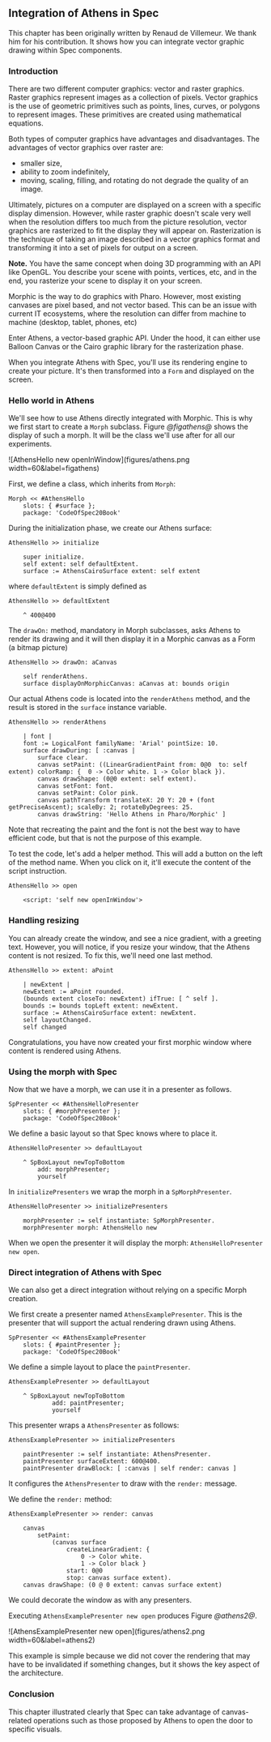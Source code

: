 ## Integration of Athens in Spec

This chapter has been originally written by Renaud de Villemeur. We thank him for his contribution. It shows how you can integrate vector graphic drawing within Spec components.

### Introduction

There are two different computer graphics: vector and raster graphics. Raster graphics represent images as a collection of pixels. Vector graphics is the use of geometric primitives such as points, lines, curves, or polygons to represent images. These primitives are created using mathematical equations.

Both types of computer graphics have advantages and disadvantages. The advantages of vector graphics over raster are:
- smaller size,
- ability to zoom indefinitely,
- moving, scaling, filling, and rotating do not degrade the quality of an image.

Ultimately, pictures on a computer are displayed on a screen with a specific display dimension. However, while raster graphic doesn't scale very well when the resolution differs too much from the picture resolution, vector graphics are rasterized to fit the display they will appear on. Rasterization is the technique of taking an image described in a vector graphics format and transforming it into a set of pixels for output on a screen.

**Note.** You have the same concept when doing 3D programming with an API like OpenGL. You describe your scene with points, vertices, etc, and in the end, you rasterize your scene to display it on your screen.

Morphic is the way to do graphics with Pharo. However, most existing canvases are pixel based, and not vector based. This can be an issue with current IT ecosystems, where the resolution can differ from machine to machine (desktop, tablet, phones, etc)

Enter Athens, a vector-based graphic API. Under the hood, it can either use Balloon Canvas or the Cairo graphic library for the rasterization phase.

When you integrate Athens with Spec, you'll use its rendering engine to create your picture. It's then transformed into a `Form` and displayed on the screen.

### Hello world in Athens

We'll see how to use Athens directly integrated with Morphic. This is why we first start to create a `Morph` subclass. Figure *@figathens@* shows the display of such a morph. It will be the class we'll use after for all our experiments.

![AthensHello new openInWindow](figures/athens.png width=60&label=figathens)



First, we define a class, which inherits from `Morph`:

```
Morph << #AthensHello
	slots: { #surface };
	package: 'CodeOfSpec20Book'
```

During the initialization phase, we create our Athens surface:

```
AthensHello >> initialize

	super initialize.
	self extent: self defaultExtent.
	surface := AthensCairoSurface extent: self extent
```

where `defaultExtent` is simply defined as

```
AthensHello >> defaultExtent

	^ 400@400
```

The `drawOn:` method, mandatory in Morph subclasses, asks Athens to render its drawing and it will then display it in a Morphic canvas as a Form (a bitmap picture)

```
AthensHello >> drawOn: aCanvas

	self renderAthens.
	surface displayOnMorphicCanvas: aCanvas at: bounds origin
```


Our actual Athens code is located into the `renderAthens` method, and the result is stored in the `surface` instance variable.

```
AthensHello >> renderAthens

	| font |
	font := LogicalFont familyName: 'Arial' pointSize: 10.
	surface drawDuring: [ :canvas |
		surface clear.
		canvas setPaint: ((LinearGradientPaint from: 0@0  to: self extent) colorRamp: {  0 -> Color white. 1 -> Color black }).
		canvas drawShape: (0@0 extent: self extent).
		canvas setFont: font.
		canvas setPaint: Color pink.
		canvas pathTransform translateX: 20 Y: 20 + (font getPreciseAscent); scaleBy: 2; rotateByDegrees: 25.
		canvas drawString: 'Hello Athens in Pharo/Morphic' ]
```

Note that recreating the paint and the font is not the best way to have efficient code, but that is not the purpose of this example.

To test the code, let's add a helper method. This will add a button on the left of the method name. When you click on it, it'll execute the content of the script instruction.

```
AthensHello >> open

	<script: 'self new openInWindow'>
```



### Handling resizing

You can already create the window, and see a nice gradient, with a greeting text. However, you will notice, if you resize your window, that the Athens content is not resized. To fix this, we'll need one last method.

```
AthensHello >> extent: aPoint

	| newExtent |
	newExtent := aPoint rounded.
	(bounds extent closeTo: newExtent) ifTrue: [ ^ self ].
	bounds := bounds topLeft extent: newExtent.
	surface := AthensCairoSurface extent: newExtent.
	self layoutChanged.
	self changed
```


Congratulations, you have now created your first morphic window where content is rendered using Athens.


### Using the morph with Spec

Now that we have a morph, we can use it in a presenter as follows.

```
SpPresenter << #AthensHelloPresenter
	slots: { #morphPresenter };
	package: 'CodeOfSpec20Book'
```

We define a basic layout so that Spec knows where to place it.

```
AthensHelloPresenter >> defaultLayout

	^ SpBoxLayout newTopToBottom 
		add: morphPresenter;
		yourself
```

In `initializePresenters` we wrap the morph in a `SpMorphPresenter`.

```
AthensHelloPresenter >> initializePresenters

	morphPresenter := self instantiate: SpMorphPresenter.
	morphPresenter morph: AthensHello new
```

When we open the presenter it will display the morph: `AthensHelloPresenter new open`.


### Direct integration of Athens with Spec

We can also get a direct integration without relying on a specific Morph creation.

We first create a presenter named `AthensExamplePresenter`. This is the presenter that will support the actual rendering drawn using Athens.


```
SpPresenter << #AthensExamplePresenter
	slots: { #paintPresenter };
	package: 'CodeOfSpec20Book'
```

We define a simple layout to place the `paintPresenter`.

```
AthensExamplePresenter >> defaultLayout

	^ SpBoxLayout newTopToBottom
			add: paintPresenter;
			yourself
```

This presenter wraps a `AthensPresenter` as follows:

```
AthensExamplePresenter >> initializePresenters

	paintPresenter := self instantiate: AthensPresenter.
	paintPresenter surfaceExtent: 600@400.
	paintPresenter drawBlock: [ :canvas | self render: canvas ]
```

It configures the `AthensPresenter` to draw with the `render:` message.


We define the `render:` method:

```
AthensExamplePresenter >> render: canvas

	canvas
		setPaint:
			(canvas surface
				createLinearGradient: {
					0 -> Color white.
					1 -> Color black }
				start: 0@0
				stop: canvas surface extent).
	canvas drawShape: (0 @ 0 extent: canvas surface extent)
```

We could decorate the window as with any presenters.

Executing `AthensExamplePresenter new open` produces Figure *@athens2@*.

![AthensExamplePresenter new open](figures/athens2.png width=60&label=athens2)

This example is simple because we did not cover the rendering that may have to be invalidated if something changes, but it shows the key aspect of the architecture.

### Conclusion

This chapter illustrated clearly that Spec can take advantage of canvas-related operations such as those proposed by Athens to open the door to specific visuals.
